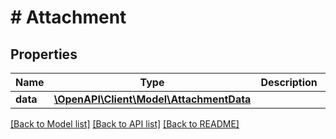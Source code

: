 # # Attachment

## Properties

Name | Type | Description | Notes
------------ | ------------- | ------------- | -------------
**data** | [**\OpenAPI\Client\Model\AttachmentData**](AttachmentData.md) |  |

[[Back to Model list]](../../README.md#models) [[Back to API list]](../../README.md#endpoints) [[Back to README]](../../README.md)
